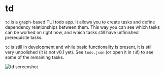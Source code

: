 # td

`td` is a graph-based TUI todo app. It allows you to create tasks and define dependency
relationships between them. This way you can see which tasks can be worked on right now, and which
tasks still have unfinished prerequisite tasks.

`td` is still in development and while basic functionality is present, it is still very unpolished
(it is not v0.1 yet). See `todo.json` (or open it in `td`!) to see some of the remaining tasks.

![td screenshot](https://i.imgur.com/h3AVLmK.png)
